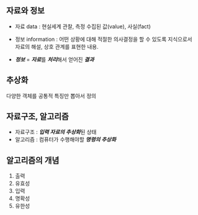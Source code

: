 ## 자료와 정보
- 자료 data : 현실세계 관찰, 측정 수집된 값(value), 사실(fact)
- 정보 information : 어떤 상황에 대해 적절한 의사결정을 할 수 있도록 지식으로서 자료의 해설, 상호 관계를 표현한 내용.

- ***정보*** = ***자료***를 ***처리***해서 얻어진 ***결과***

## 추상화
다양한 객체를 공통적 특징만 뽑아서 정의

## 자료구조, 알고리즘
- 자료구조 : ***입력 자료의 추상화***된 상태
- 알고리즘 : 컴퓨터가 수행해야할 ***명령의 추상화***

## 알고리즘의 개념
1. 출력
2. 유효성
3. 입력
4. 명확성
5. 유한성